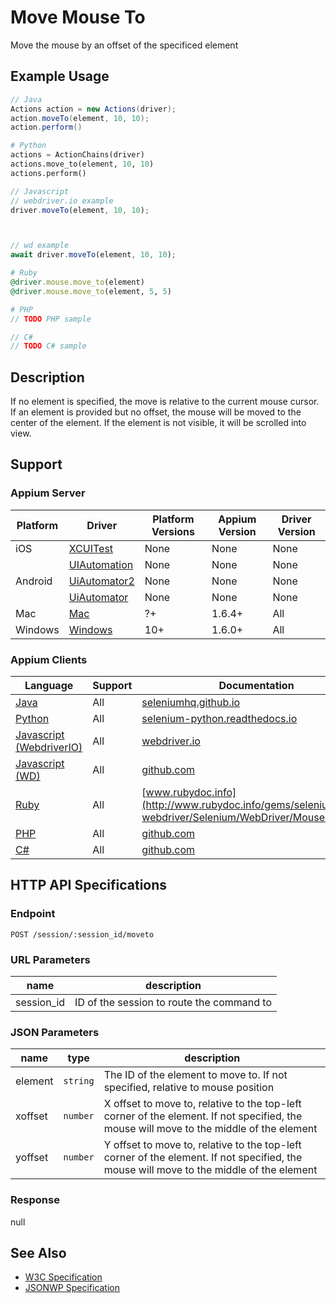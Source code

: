 # Move Mouse To

Move the mouse by an offset of the specificed element

## Example Usage

```java
// Java
Actions action = new Actions(driver);
action.moveTo(element, 10, 10);
action.perform()

```

```python
# Python
actions = ActionChains(driver)
actions.move_to(element, 10, 10)
actions.perform()

```

```javascript
// Javascript
// webdriver.io example
driver.moveTo(element, 10, 10);



// wd example
await driver.moveTo(element, 10, 10);

```

```ruby
# Ruby
@driver.mouse.move_to(element)
@driver.mouse.move_to(element, 5, 5)

```

```php
# PHP
// TODO PHP sample

```

```csharp
// C#
// TODO C# sample

```

## Description

If no element is specified, the move is relative to the current mouse cursor. If an element is provided but no offset, the mouse will be moved to the center of the element. If the element is not visible, it will be scrolled into view.

## Support

### Appium Server

| Platform | Driver                                                   | Platform Versions | Appium Version | Driver Version |
| -------- | -------------------------------------------------------- | ----------------- | -------------- | -------------- |
| iOS      | [XCUITest](/docs/en/drivers/ios-xcuitest.md)             | None              | None           | None           |
|          | [UIAutomation](/docs/en/drivers/ios-uiautomation.md)     | None              | None           | None           |
| Android  | [UiAutomator2](/docs/en/drivers/android-uiautomator2.md) | None              | None           | None           |
|          | [UiAutomator](/docs/en/drivers/android-uiautomator.md)   | None              | None           | None           |
| Mac      | [Mac](/docs/en/drivers/mac.md)                           | ?+                | 1.6.4+         | All            |
| Windows  | [Windows](/docs/en/drivers/windows.md)                   | 10+               | 1.6.0+         | All            |

### Appium Clients

| Language                                                             | Support | Documentation                                                                                                                                                           |
| -------------------------------------------------------------------- | ------- | ----------------------------------------------------------------------------------------------------------------------------------------------------------------------- |
| [Java](https://github.com/appium/java-client/releases/latest)        | All     | [seleniumhq.github.io](https://seleniumhq.github.io/selenium/docs/api/java/org/openqa/selenium/interactions/Actions.html#moveToElement-org.openqa.selenium.WebElement-) |
| [Python](https://github.com/appium/python-client/releases/latest)    | All     | [selenium-python.readthedocs.io](http://selenium-python.readthedocs.io/api.html#selenium.webdriver.common.action_chains.ActionChains.move_to_element)                   |
| [Javascript (WebdriverIO)](http://webdriver.io/index.html)           | All     | [webdriver.io](http://webdriver.io/api/protocol/moveTo.html#description)                                                                                                |
| [Javascript (WD)](https://github.com/admc/wd/releases/latest)        | All     | [github.com](https://github.com/admc/wd/blob/master/lib/commands.js#L1600)                                                                                              |
| [Ruby](https://github.com/appium/ruby_lib/releases/latest)           | All     | [www.rubydoc.info](http://www.rubydoc.info/gems/selenium-webdriver/Selenium/WebDriver/Mouse:move_to)                                                                    |
| [PHP](https://github.com/appium/php-client/releases/latest)          | All     | [github.com](https://github.com/appium/php-client/)                                                                                                                     |
| [C#](https://github.com/appium/appium-dotnet-driver/releases/latest) | All     | [github.com](https://github.com/appium/appium-dotnet-driver/)                                                                                                           |

## HTTP API Specifications

### Endpoint

`POST /session/:session_id/moveto`

### URL Parameters

| name       | description                               |
| ---------- | ----------------------------------------- |
| session_id | ID of the session to route the command to |

### JSON Parameters

| name    | type     | description                                                                                                                             |
| ------- | -------- | --------------------------------------------------------------------------------------------------------------------------------------- |
| element | `string` | The ID of the element to move to. If not specified, relative to mouse position                                                          |
| xoffset | `number` | X offset to move to, relative to the top-left corner of the element. If not specified, the mouse will move to the middle of the element |
| yoffset | `number` | Y offset to move to, relative to the top-left corner of the element. If not specified, the mouse will move to the middle of the element |

### Response

null

## See Also

* [W3C Specification](https://drafts.csswg.org/cssom-view/#dom-window-moveto)
* [JSONWP Specification](https://github.com/SeleniumHQ/selenium/wiki/JsonWireProtocol#post-sessionsessionidmoveto)